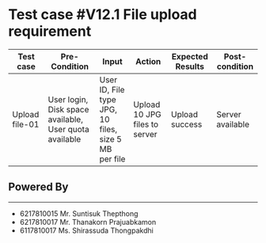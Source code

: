 # Test case #V12.1 File upload requirement

| Test case | Pre-Condition | Input | Action | Expected Results | Post-condition |
|---|---|---|---|---|---|
|Upload file-01 | User login, Disk space available, User quota available| User ID, File type JPG, 10 files, size 5 MB per file | Upload 10 JPG files to server | Upload success | Server available |

## Powered By
___
* 6217810015 Mr. Suntisuk Thepthong 
* 6217810017 Mr. Thanakorn Prajuabkamon
* 6117810017 Ms. Shirassuda Thongpakdhi
